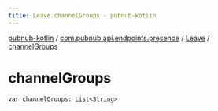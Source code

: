 ```yaml
---
title: Leave.channelGroups - pubnub-kotlin
---
```


[pubnub-kotlin](../../index.html) / [com.pubnub.api.endpoints.presence](../index.html) / [Leave](index.html) / [channelGroups](./channel-groups.html)

# channelGroups

`var channelGroups: `[`List`](https://kotlinlang.org/api/latest/jvm/stdlib/kotlin.collections/-list/index.html)`<`[`String`](https://kotlinlang.org/api/latest/jvm/stdlib/kotlin/-string/index.html)`>`